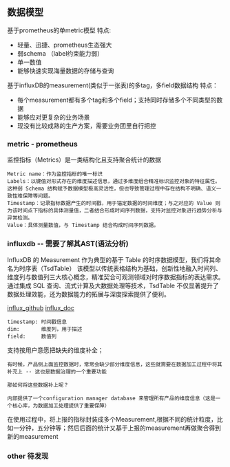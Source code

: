 ## 数据模型
基于prometheus的单metric模型
特点:
 - 轻量、迅捷、prometheus生态强大
 - 弱schema （label约束能力弱）
 - 单一数值
 - 能够快速实现海量数据的存储与查询

基于influxDB的measurement(类似于一张表)的多tag，多field数据结构
特点：
  - 每个measurement都有多个tag和多个field；支持同时存储多个不同类型的数据
  - 能够应对更复杂的业务场景
  - 现没有比较成熟的生产方案，需要业务团里自行把控

### metric  - prometheus
监控指标（Metrics）是一类结构化且支持聚合统计的数据
```text
Metric name：作为监控指标的唯一标识
Labels：以键值对形式存在的维度描述信息，通过多维度组合精准标识监控对象的特征属性。这种弱 Schema 结构赋予数据模型极高灵活性，但也导致管理过程中存在结构不明确、语义一致性难保障等问题。
Timestamp：记录指标数据产生的时间戳，用于锚定数据的时间维度；与之对应的 Value 则为该时间点下指标的具体测量值，二者结合形成时间序列数据，支持对监控对象进行趋势分析与异常检测。
Value：具体测量数值，与 Timestamp 结合构成时间序列数据。
```

### influxdb -- 需要了解其AST(语法分析)
InfluxDB 的 Measurement 作为典型的基于 Table 的时序数据模型，我们将其命名为时序表（TsdTable）
该模型以传统表格结构为基础，创新性地融入时间列、维度列与数值列三大核心概念，精准契合可观测领域对时序数据指标的表达需求。
通过集成 SQL 查询、流式计算及大数据处理等技术，TsdTable 不仅显著提升了数据处理效能，还为数据能力的拓展与深度探索提供了便利。

[influx_github](https://github.com/influxdata/influxdb)
[influx_doc](https://docs.influxdata.com/)

```text
timestamp: 时间戳信息
dim:       维度列，用于描述
field:     数值列
```
支持按用户意愿把缺失的维度补全；
```text
有时候，产品侧上面监控数据时，常常会缺少部分维度信息，这些就需要在数据加工过程中将其补充上 -- 这也是数据治理的一个重要功能

那如何将这些数据补上呢？

内部提供了一个configuration manager database 来管理所有产品的维度信息（这是一个核心库，为数据加工处理提供了重要保障）
```

在使用过程中，将上报的指标封装成多个Measurement,根据不同的统计粒度，比如一分钟，五分钟等；然后后面的统计又基于上报的measurement再做聚合得到新的measurement

### other 待发现